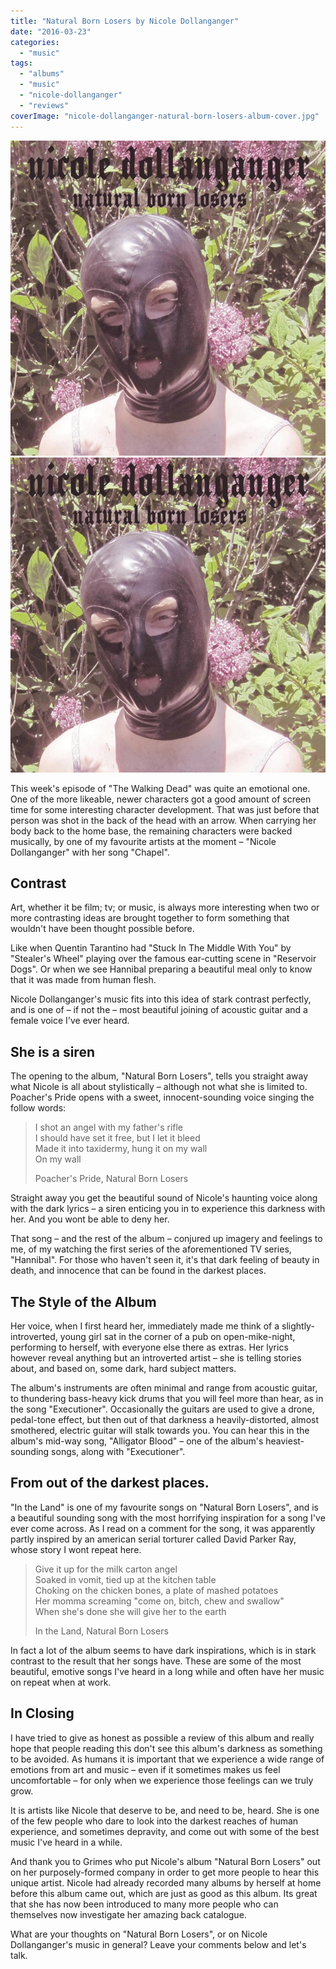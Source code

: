 ```yaml
---
title: "Natural Born Losers by Nicole Dollanganger"
date: "2016-03-23"
categories: 
  - "music"
tags: 
  - "albums"
  - "music"
  - "nicole-dollanganger"
  - "reviews"
coverImage: "nicole-dollanganger-natural-born-losers-album-cover.jpg"
---
```


[![](images/nicole-dollanganger-natural-born-losers-album-cover.jpg)](images/nicole-dollanganger-natural-born-losers-album-cover.jpg)
[![](images/nicole-dollanganger-natural-born-losers-album-cover.jpg)](images/nicole-dollanganger-natural-born-losers-album-cover.jpg)

This week's episode of "The Walking Dead" was quite an emotional one. One of the more likeable, newer characters got a good amount of screen time for some interesting character development. That was just before that person was shot in the back of the head with an arrow. When carrying her body back to the home base, the remaining characters were backed musically, by one of my favourite artists at the moment – "Nicole Dollanganger" with her song "Chapel".

## Contrast

Art, whether it be film; tv; or music, is always more interesting when two or more contrasting ideas are brought together to form something that wouldn't have been thought possible before.

Like when Quentin Tarantino had "Stuck In The Middle With You" by "Stealer's Wheel" playing over the famous ear-cutting scene in "Reservoir Dogs". Or when we see Hannibal preparing a beautiful meal only to know that it was made from human flesh.

Nicole Dollanganger's music fits into this idea of stark contrast perfectly, and is one of – if not the – most beautiful joining of acoustic guitar and a female voice I've ever heard.

## She is a siren

The opening to the album, "Natural Born Losers", tells you straight away what Nicole is all about stylistically – although not what she is limited to. Poacher's Pride opens with a sweet, innocent-sounding voice singing the follow words:

> I shot an angel with my father's rifle  
> I should have set it free, but I let it bleed  
> Made it into taxidermy, hung it on my wall  
> On my wall
> 
> Poacher's Pride, Natural Born Losers

Straight away you get the beautiful sound of Nicole's haunting voice along with the dark lyrics – a siren enticing you in to experience this darkness with her. And you wont be able to deny her.

That song – and the rest of the album – conjured up imagery and feelings to me, of my watching the first series of the aforementioned TV series, "Hannibal". For those who haven't seen it, it's that dark feeling of beauty in death, and innocence that can be found in the darkest places.

## The Style of the Album

Her voice, when I first heard her, immediately made me think of a slightly-introverted, young girl sat in the corner of a pub on open-mike-night, performing to herself, with everyone else there as extras. Her lyrics however reveal anything but an introverted artist – she is telling stories about, and based on, some dark, hard subject matters.

The album's instruments are often minimal and range from acoustic guitar, to thundering bass-heavy kick drums that you will feel more than hear, as in the song "Executioner". Occasionally the guitars are used to give a drone, pedal-tone effect, but then out of that darkness a heavily-distorted, almost smothered, electric guitar will stalk towards you. You can hear this in the album's mid-way song, "Alligator Blood" – one of the album's heaviest-sounding songs, along with "Executioner".

## From out of the darkest places.

"In the Land" is one of my favourite songs on "Natural Born Losers", and is a beautiful sounding song with the most horrifying inspiration for a song I've ever come across. As I read on a comment for the song, it was apparently partly inspired by an american serial torturer called David Parker Ray, whose story I wont repeat here.

> Give it up for the milk carton angel  
> Soaked in vomit, tied up at the kitchen table  
> Choking on the chicken bones, a plate of mashed potatoes  
> Her momma screaming "come on, bitch, chew and swallow"  
> When she's done she will give her to the earth
> 
> In the Land, Natural Born Losers

In fact a lot of the album seems to have dark inspirations, which is in stark contrast to the result that her songs have. These are some of the most beautiful, emotive songs I've heard in a long while and often have her music on repeat when at work.

## In Closing

I have tried to give as honest as possible a review of this album and really hope that people reading this don't see this album's darkness as something to be avoided. As humans it is important that we experience a wide range of emotions from art and music – even if it sometimes makes us feel uncomfortable – for only when we experience those feelings can we truly grow.

It is artists like Nicole that deserve to be, and need to be, heard. She is one of the few people who dare to look into the darkest reaches of human experience, and sometimes depravity, and come out with some of the best music I've heard in a while.

And thank you to Grimes who put Nicole's album "Natural Born Losers" out on her purposely-formed company in order to get more people to hear this unique artist. Nicole had already recorded many albums by herself at home before this album came out, which are just as good as this album. Its great that she has now been introduced to many more people who can themselves now investigate her amazing back catalogue.

What are your thoughts on "Natural Born Losers", or on Nicole Dollanganger's music in general? Leave your comments below and let's talk.
